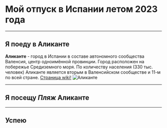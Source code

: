 # Мой отпуск в Испании летом 2023 года

---
## Я поеду в **Аликанте**

**Аликанте** - город в Испании в составе автономного сообщества Валенсия, центр одноимённой провинции. Город расположен на побережье Средиземного моря. По количеству населения (330 тыс. человек) Аликанте является вторым в Валенсийском сообществе и 11-м по всей стране. [Cтраница wiki!](https://ru.wikipedia.org/wiki/%D0%90%D0%BB%D0%B8%D0%BA%D0%B0%D0%BD%D1%82%D0%B5)
![Аликанте](https://kurleut-invest.com/upload/userfiles/images/Alikante.jpg)

---
## Я посещу **_Пляж_ Аликанте**

---
## Успею